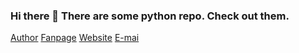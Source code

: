 ### Hi there 👋 There are some python repo. Check out them.
[Author](https://facebook.com/tuyen.2k8)
[Fanpage](https://facebook.com/blo9.c0der)
[Website](http://blogcoder.freevar.com)
[E-mai](phamthanhtuyen2k8@gmail.com)


